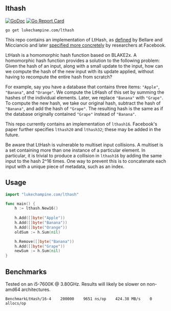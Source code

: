 lthash
------

[![GoDoc](https://godoc.org/lukechampine.com/lthash?status.svg)](https://godoc.org/lukechampine.com/lthash)
[![Go Report Card](http://goreportcard.com/badge/lukechampine.com/lthash)](https://goreportcard.com/report/lukechampine.com/lthash)

```
go get lukechampine.com/lthash
```

This repo contains an implementation of LtHash, as
[defined](https://cseweb.ucsd.edu/~daniele/papers/IncHash.pdf) by
Bellare and Micciancio and later [specified more concretely](https://eprint.iacr.org/2019/227.pdf) 
by researchers at Facebook.

LtHash is a homomorphic hash function based on BLAKE2x. A homomorphic hash
function provides a solution to the following problem: Given the hash of an
input, along with a small update to the input, how can we compute the hash of
the new input with its update applied, without having to recompute the entire
hash from scratch?

For example, say you have a database that contains three items: `"Apple"`,
`"Banana"`, and `"Orange"`. We compute the LtHash of this set by summing the
hashes of the individual elements. Later, we replace `"Banana"` with `"Grape"`.
To compute the new hash, we take our original hash, subtract the hash of
`"Banana"`, and add the hash of `"Grape"`. The resulting hash is the same as if
the database originally contained `"Grape"` instead of `"Banana"`.

This repo currently contains an implementation of `lthash16`. Facebook's paper
further specifies `lthash20` and `lthash32`; these may be added in the future.

Be aware that LtHash is vulnerable to multiset input collisions. A multiset is a
set containing more than one instance of a particular element. In particular, it
is trivial to produce a collision in `lthash16` by adding the same input to the
hash 2^16 times. One way to prevent this is to concatenate each input with a
unique piece of metadata, such as an index.

## Usage

```go
import "lukechampine.com/lthash"

func main() {
    h := lthash.New16()
    
    h.Add([]byte("Apple"))
    h.Add([]byte("Banana"))
    h.Add([]byte("Orange"))
    oldSum := h.Sum(nil)

    h.Remove([]byte("Banana"))
    h.Add([]byte("Grape"))
    newSum := h.Sum(nil)
}
```

## Benchmarks

Tested on an i5-7600K @ 3.80GHz. Results will likely be slower on non-amd64
architectures.

```
BenchmarkLtHash/16-4    200000    9651 ns/op    424.38 MB/s    0 allocs/op
```

